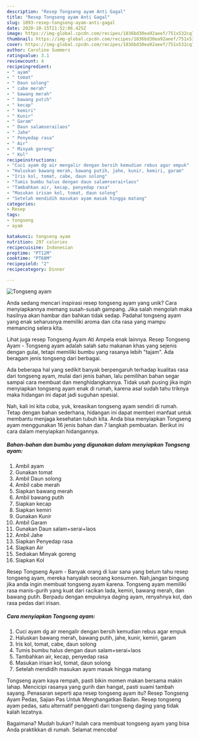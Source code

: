 ```yaml
---
description: "Resep Tongseng ayam Anti Gagal"
title: "Resep Tongseng ayam Anti Gagal"
slug: 1093-resep-tongseng-ayam-anti-gagal
date: 2020-10-15T21:52:06.425Z
image: https://img-global.cpcdn.com/recipes/1836bd30ea92aeef/751x532cq70/tongseng-ayam-foto-resep-utama.jpg
thumbnail: https://img-global.cpcdn.com/recipes/1836bd30ea92aeef/751x532cq70/tongseng-ayam-foto-resep-utama.jpg
cover: https://img-global.cpcdn.com/recipes/1836bd30ea92aeef/751x532cq70/tongseng-ayam-foto-resep-utama.jpg
author: Caroline Summers
ratingvalue: 3.1
reviewcount: 4
recipeingredient:
- " ayam"
- " tomat"
- " Daun solong"
- " cabe merah"
- " bawang merah"
- " bawang putih"
- " kecap"
- " kemiri"
- " Kunir"
- " Garam"
- " Daun salamserailaos"
- " Jahe"
- " Penyedap rasa"
- " Air"
- " Minyak goreng"
- " Kol"
recipeinstructions:
- "Cuci ayam dg air mengalir dengan bersih kemudian rebus agar empuk"
- "Haluskan bawang merah, bawang putih, jahe, kunir, kemiri, garam"
- "Iris kol, tomat, cabe, daun solong"
- "Tumis bumbu halus dengan daun salam+serai+laos"
- "Tambahkan air, kecap, penyedap rasa"
- "Masukan irisan kol, tomat, daun solong"
- "Setelah mendidih masukan ayam masak hingga matang"
categories:
- Resep
tags:
- tongseng
- ayam

katakunci: tongseng ayam 
nutrition: 297 calories
recipecuisine: Indonesian
preptime: "PT12M"
cooktime: "PT60M"
recipeyield: "2"
recipecategory: Dinner

---
```



![Tongseng ayam](https://img-global.cpcdn.com/recipes/1836bd30ea92aeef/751x532cq70/tongseng-ayam-foto-resep-utama.jpg)

Anda sedang mencari inspirasi resep tongseng ayam yang unik? Cara menyiapkannya memang susah-susah gampang. Jika salah mengolah maka hasilnya akan hambar dan bahkan tidak sedap. Padahal tongseng ayam yang enak seharusnya memiliki aroma dan cita rasa yang mampu memancing selera kita.

Lihat juga resep Tongseng Ayam Ati Ampela enak lainnya. Resep Tongseng Ayam - Tongseng ayam adalah salah satu makanan khas yang sejenis dengan gulai, tetapi memiliki bumbu yang rasanya lebih &#34;tajam&#34;. Ada beragam jenis tongseng dari berbagai.

Ada beberapa hal yang sedikit banyak berpengaruh terhadap kualitas rasa dari tongseng ayam, mulai dari jenis bahan, lalu pemilihan bahan segar sampai cara membuat dan menghidangkannya. Tidak usah pusing jika ingin menyiapkan tongseng ayam enak di rumah, karena asal sudah tahu triknya maka hidangan ini dapat jadi suguhan spesial.


Nah, kali ini kita coba, yuk, kreasikan tongseng ayam sendiri di rumah. Tetap dengan bahan sederhana, hidangan ini dapat memberi manfaat untuk membantu menjaga kesehatan tubuh kita. Anda bisa menyiapkan Tongseng ayam menggunakan 16 jenis bahan dan 7 langkah pembuatan. Berikut ini cara dalam menyiapkan hidangannya.

<!--inarticleads1-->

##### Bahan-bahan dan bumbu yang digunakan dalam menyiapkan Tongseng ayam:

1. Ambil  ayam
1. Gunakan  tomat
1. Ambil  Daun solong
1. Ambil  cabe merah
1. Siapkan  bawang merah
1. Ambil  bawang putih
1. Siapkan  kecap
1. Siapkan  kemiri
1. Gunakan  Kunir
1. Ambil  Garam
1. Gunakan  Daun salam+serai+laos
1. Ambil  Jahe
1. Siapkan  Penyedap rasa
1. Siapkan  Air
1. Sediakan  Minyak goreng
1. Siapkan  Kol


Resep Tongseng Ayam - Banyak orang di luar sana yang belum tahu resep tongseng ayam, mereka hanyalah seorang konsumen. Nah,jangan bingung jika anda ingin membuat tongseng ayam karena. Tongseng ayam memiliki rasa manis-gurih yang kuat dari racikan lada, kemiri, bawang merah, dan bawang putih. Berpadu dengan empuknya daging ayam, renyahnya kol, dan rasa pedas dari irisan. 

<!--inarticleads2-->

##### Cara menyiapkan Tongseng ayam:

1. Cuci ayam dg air mengalir dengan bersih kemudian rebus agar empuk
1. Haluskan bawang merah, bawang putih, jahe, kunir, kemiri, garam
1. Iris kol, tomat, cabe, daun solong
1. Tumis bumbu halus dengan daun salam+serai+laos
1. Tambahkan air, kecap, penyedap rasa
1. Masukan irisan kol, tomat, daun solong
1. Setelah mendidih masukan ayam masak hingga matang


Tongseng ayam kaya rempah, pasti bikin momen makan bersama makin lahap. Mencicipi rasanya yang gurih dan hangat, pasti suami tambah sayang. Penasaran seperti apa resep tongseng ayam itu? Resep Tongseng Ayam Pedas, Sajian Pas Untuk Menghangatkan Badan. Resep tongseng ayam pedas, satu alternatif pengganti dari tongseng daging yang tidak kalah lezatnya. 

Bagaimana? Mudah bukan? Itulah cara membuat tongseng ayam yang bisa Anda praktikkan di rumah. Selamat mencoba!
